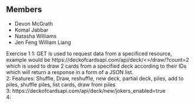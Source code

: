 ## Members
* Devon McGrath
* Komal Jabbar
* Natasha Williams
* Jen Feng William Liang

<p>
Exercise 1
1: GET is used to request data from a specificed resource, example would be https://deckofcardsapi.com/api/deck/<<deck_id>>/draw/?count=2 which is used to draw 2 cards from a  specified deck according to their IDs which will return a response in a form of a JSON list.<br>
  2: Features: Shuffle, Draw, reshuffle, new deck, partial deck, piles, add to piles, shuffle piles, list cards, draw from piles <br>
  3: https://deckofcardsapi.com/api/deck/new/jokers_enabled=true <br>
  4:<br>
</p>
